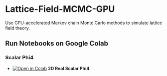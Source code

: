# Lattice-Field-MCMC-GPU
Use GPU-accelerated Markov chain Monte Carlo methods to simulate lattice field theory.

## Run Notebooks on Google Colab
### Scalar Phi4 
- [![Open in Colab](https://colab.research.google.com/assets/colab-badge.svg)](https://colab.research.google.com/github/ToelUl/Lattice-Field-MCMC-GPU/blob/main/Scalar_2D_Phi4_model.ipynb) **2D Real Scalar Phi4**